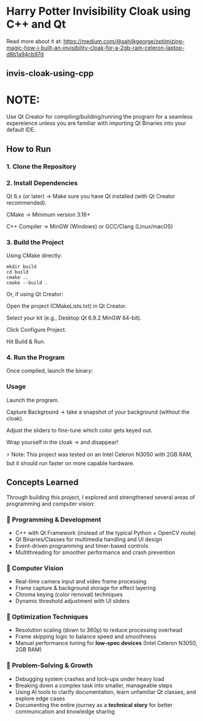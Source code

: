 # Harry Potter Invisibility Cloak using C++ and Qt
Read more about it at: https://medium.com/@sahilkgeorge/optimizing-magic-how-i-built-an-invisibility-cloak-for-a-2gb-ram-celeron-laptop-d8b1a94cb97d
## invis-cloak-using-cpp
# NOTE: 
Use Qt Creator for compiling/building/running the program for a seamless expereience unless you are familiar with importing Qt Binaries into your default IDE.

## How to Run

### 1. Clone the Repository

### 2. Install Dependencies
  Qt 6.x (or later) → Make sure you have Qt installed (with Qt Creator recommended).

  CMake → Minimum version 3.16+

  C++ Compiler → MinGW (Windows) or GCC/Clang (Linux/macOS)

### 3. Build the Project
  Using CMake directly:
```
mkdir build
cd build
cmake ..
cmake --build .
```
  Or, if using Qt Creator:

  Open the project (CMakeLists.txt) in Qt Creator.

  Select your kit (e.g., Desktop Qt 6.9.2 MinGW 64-bit).

  Click Configure Project.

  Hit Build & Run.

### 4. Run the Program
  Once compiled, launch the binary:

### Usage
  Launch the program.

  Capture Background → take a snapshot of your background (without the cloak).

  Adjust the sliders to fine-tune which color gets keyed out.
  
  Wrap yourself in the cloak → and disappear! 

⚡ Note: This project was tested on an Intel Celeron N3050 with 2GB RAM, but it should run faster on more capable hardware.

## Concepts Learned

Through building this project, I explored and strengthened several areas of programming and computer vision:

### 🔹 Programming & Development
- C++ with Qt Framework (instead of the typical Python + OpenCV route)
- Qt Binaries/Classes for multimedia handling and UI design
- Event-driven programming and timer-based controls
- Multithreading for smoother performance and crash prevention

### 🔹 Computer Vision
- Real-time camera input and video frame processing
- Frame capture & background storage for effect layering
- Chroma keying (color removal) techniques
- Dynamic threshold adjustment with UI sliders

### 🔹 Optimization Techniques
- Resolution scaling (down to 360p) to reduce processing overhead
- Frame skipping logic to balance speed and smoothness
- Manual performance tuning for **low-spec devices** (Intel Celeron N3050, 2GB RAM)

### 🔹 Problem-Solving & Growth
- Debugging system crashes and lock-ups under heavy load
- Breaking down a complex task into smaller, manageable steps
- Using AI tools to clarify documentation, learn unfamiliar Qt classes, and explore edge cases
- Documenting the entire journey as a **technical story** for better communication and knowledge sharing
